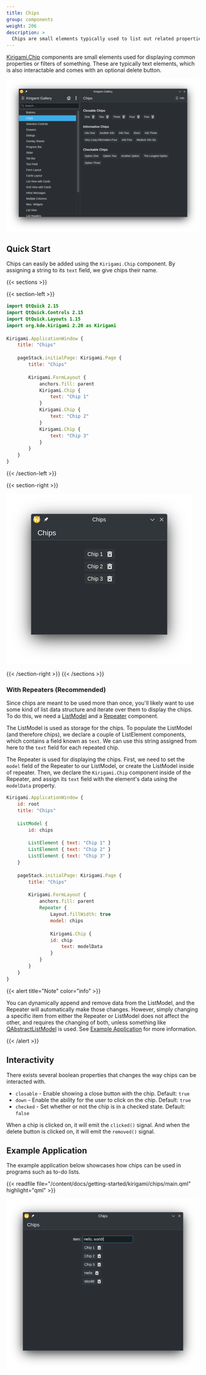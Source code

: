 ```yaml
---
title: Chips
group: components
weight: 206
description: >
  Chips are small elements typically used to list out related properties.
---
```


[Kirigami.Chip](docs:kirigami2;Chip) components are small elements used for
displaying common properties or filters of something. These are typically text
elements, which is also interactable and comes with an optional delete button.

![Example Chips in Kirigami Gallery](chips_kirigami_gallery.png)

## Quick Start

Chips can easily be added using the `Kirigami.Chip` component. By assigning a
string to its `text` field, we give chips their name.

{{< sections >}}

{{< section-left >}}
```qml
import QtQuick 2.15
import QtQuick.Controls 2.15
import QtQuick.Layouts 1.15
import org.kde.kirigami 2.20 as Kirigami

Kirigami.ApplicationWindow {
    title: "Chips"

    pageStack.initialPage: Kirigami.Page {
        title: "Chips"

        Kirigami.FormLayout {
            anchors.fill: parent
            Kirigami.Chip {
                text: "Chip 1"
            }
            Kirigami.Chip {
                text: "Chip 2"
            }
            Kirigami.Chip {
                text: "Chip 3"
            }
        }
    }
}
```
{{< /section-left >}}

{{< section-right >}}

![Declaring and Displaying Chips](chips_usage.png)

{{< /section-right >}}
{{< /sections >}}

### With Repeaters (Recommended)

Since chips are meant to be used more than once, you'll likely want to use some
kind of list data structure and iterate over them to display the chips. To do
this, we need a
[ListModel](https://doc.qt.io/qt-6/qml-qtqml-models-listmodel.html) and a
[Repeater](https://doc.qt.io/qt-6/qml-qtquick-repeater.html) component.


The ListModel is used as storage for the chips. To populate the ListModel (and
therefore chips), we declare a couple of ListElement components, which contains
a field known as `text`. We can use this string assigned from here to the
`text` field for each repeated chip.

The Repeater is used for displaying the chips. First, we need to set the
`model` field of the Repeater to our ListModel, or create the ListModel inside
of repeater. Then, we declare the `Kirigami.Chip` component inside of the
Repeater, and assign its `text` field with the element's data using the
`modelData` property.

```qml
Kirigami.ApplicationWindow {
    id: root
    title: "Chips"

    ListModel {
        id: chips

        ListElement { text: "Chip 1" }
        ListElement { text: "Chip 2" }
        ListElement { text: "Chip 3" }
    }

    pageStack.initialPage: Kirigami.Page {
        title: "Chips"

        Kirigami.FormLayout {
            anchors.fill: parent
            Repeater {
                Layout.fillWidth: true
                model: chips

                Kirigami.Chip {
                id: chip
                    text: modelData
                }
            }
        }
    }
}
```

{{< alert title="Note" color="info" >}}

You can dynamically append and remove data from the ListModel, and the Repeater
will automatically make those changes. However, simply changing a specific item
from either the Repeater or ListModel does not affect the other, and requires
the changing of both, unless something like
[QAbstractListModel](https://doc.qt.io/qt-6/qabstractlistmodel.html) is used.
See [Example Application](#example-application) for more information.

{{< /alert >}}


## Interactivity

There exists several boolean properties that changes the way chips can be
interacted with.

- `closable` - Enable showing a close button with the chip. Default: `true`
- `down` - Enable the ability for the user to click on the chip. Default: `true`
- `checked` - Set whether or not the chip is in a checked state. Default: `false` 
<!-- `hoverEnabled` - I've actually got no clue what this does. Can somebody please fill me in?  D-: -->

When a chip is clicked on, it will emit the `clicked()` signal. And when the
delete button is clicked on, it will emit the `removed()` signal.

## Example Application

The example application below showcases how chips can be used in programs such
as to-do lists.

{{< readfile file="/content/docs/getting-started/kirigami/chips/main.qml" highlight="qml" >}}

![Chips Example Application](chips_example_app.png)
